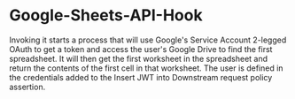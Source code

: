 # Google-Sheets-API-Hook
 Invoking it starts a process that will use Google's Service Account 2-legged OAuth to get a token and access the user's Google Drive to find the first spreadsheet. It will then get the first worksheet in the spreadsheet and return the contents of the first cell in that worksheet. The user is defined in the credentials added to the Insert JWT into Downstream request policy assertion.
